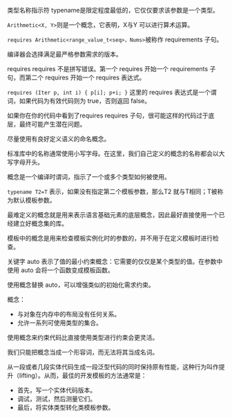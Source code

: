 类型名称指示符 typename是限定程度最低的，它仅仅要求该参数是一个类型。

`Arithmetic<X, Y>`则是一个概念，它表明，X与Y 可以进行算术运算。

`requires Arithmetic<range_value_t<seq>，Nums>`被称作 requirements 子句。

编译器会选择满足最严格参数需求的版本。

requires requires 不是拼写错误。第一个 requires 开始一个 requirements 子句，而第二个 requires 开始一个 requires 表达式。

`requires (Iter p, int i) { p[i]; p+i; }`
这里的 requires 表达式是一个谓词，如果代码为有效代码则为 true，否则返回 false。

如果你在你的代码中看到了requires requires 子句，很可能这样的代码过于底层，最终可能产生潜在问题。

尽量使用有良好定义语义的命名概念。

标准库中的名称通常使用小写字母。在这里，我们自己定义的概念的名称都会以大写字母开头。

概念是一个编译时谓词，指示了一个或多个类型如何被使用。

`typename T2=T` 表示，如果没有指定第二个模板参数，那么T2 就与T相同；T被称为默认模板参数。

最难定义的概念就是用来表示语言基础元素的底层概念，因此最好直接使用一个已经建立好概念集的库。

模板中的概念是用来检查模板实例化时的参数的，并不用于在定义模板时进行检查。

关键字 auto 表示了值的最小约束概念：它需要的仅仅是某个类型的值。在参数中使用 auto 会将一个函数变成模板函数。

使用概念替换 auto，可以增强类似的初始化需求约束。

概念：
- 与对象在内存中的布局没有任何关系。
- 允许一系列可使用类型的集合。

使用概念来约束代码比直接使用类型进行约束会更灵活。

我们只能把概念当成一个形容词，而无法将其当成名词。

从一段或者几段实体代码生成一段泛型代码的同时保持原有性能，这种行为叫作提升（lifting）。从而，最佳的开发模板的方法通常是：
- 首先，写一个实体代码版本。
- 调试，测试，然后测量它们。
- 最后，将实体类型转化类模板参数。